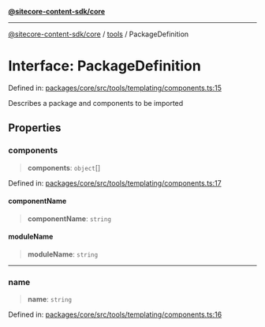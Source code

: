 [**@sitecore-content-sdk/core**](../../README.md)

***

[@sitecore-content-sdk/core](../../README.md) / [tools](../README.md) / PackageDefinition

# Interface: PackageDefinition

Defined in: [packages/core/src/tools/templating/components.ts:15](https://github.com/Sitecore/xmc-jss-dev/blob/4bb0c106fa9ce4e75279e740372f54f09e5c8653/packages/core/src/tools/templating/components.ts#L15)

Describes a package and components to be imported

## Properties

### components

> **components**: `object`[]

Defined in: [packages/core/src/tools/templating/components.ts:17](https://github.com/Sitecore/xmc-jss-dev/blob/4bb0c106fa9ce4e75279e740372f54f09e5c8653/packages/core/src/tools/templating/components.ts#L17)

#### componentName

> **componentName**: `string`

#### moduleName

> **moduleName**: `string`

***

### name

> **name**: `string`

Defined in: [packages/core/src/tools/templating/components.ts:16](https://github.com/Sitecore/xmc-jss-dev/blob/4bb0c106fa9ce4e75279e740372f54f09e5c8653/packages/core/src/tools/templating/components.ts#L16)
